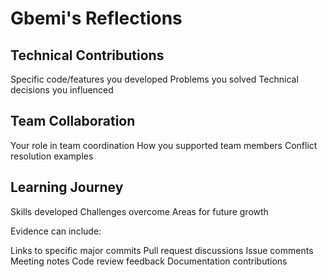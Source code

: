 # Gbemi's Reflections

## Technical Contributions
Specific code/features you developed
Problems you solved
Technical decisions you influenced

## Team Collaboration
Your role in team coordination
How you supported team members
Conflict resolution examples

## Learning Journey
Skills developed
Challenges overcome
Areas for future growth


Evidence can include:

Links to specific major commits
Pull request discussions
Issue comments
Meeting notes
Code review feedback
Documentation contributions
